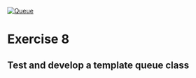 [![Queue](https://github.com/iustmehri/exercise-8/actions/workflows/queue.yml/badge.svg?event=push)](https://github.com/iustmehri/exercise-8/actions/workflows/queue.yml)

# Exercise 8

## Test and develop a template queue class
